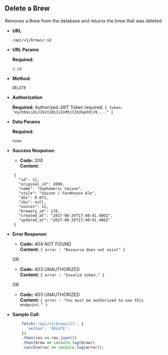 **Delete a Brew**
----
  Removes a Brew from the database and returns the brew that was deleted.

* **URL**

  `/api/v1/brews/:id`

* **URL Params**

  **Required:**
  
  `/:id`

* **Method:**

  `DELETE`
  
*  **Authorization**

   **Required:**
    Authorized JWT Token required.
   `{ token: "eyJhbGciOiJIUzI1NiIsInR5cCI6IkpXVCJ9...." }`

* **Data Params**

   **Required:**
 
   `none`

* **Success Response:**

  * **Code:** 200 <br />
    **Content:** 
    
```
    {
      "id": 11,
      "original_id": 2099,
      "name": "Sophomoric Saison",
      "style": "Saison / Farmhouse Ale",
      "abv": 0.072,
      "ibu": null,
      "ounces": 12,
      "brewery_id": 178,
      "created_at": "2017-08-26T17:48:41.486Z",
      "updated_at": "2017-08-26T17:48:41.486Z"
    }
```
 
* **Error Response:**

  * **Code:** 404 NOT FOUND <br />
    **Content:** `{ error : "Resource does not exist" }`

  OR

  * **Code:** 403 UNAUTHORIZED <br />
    **Content:** `{ error : "Invalid token." }`
    
  OR

  * **Code:** 403 UNAUTHORIZED <br />
    **Content:** `{ error : "You must be authorized to use this endpoint." }`

* **Sample Call:**

  ```javascript
      fetch('/api/v1/brews/11', {
        'method': 'DELETE',
      })
      .then(res => res.json())
      .then(brew => console.log(brew))
      .catch(error => console.log(error));
  ```
